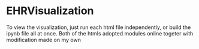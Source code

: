 # EHRVisualization


To view the visualization, just run each html file independently, or build the ipynb file all at once.
Both of the htmls adopted modules online togeter with modification made on my own
